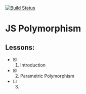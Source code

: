 [![Build Status](https://travis-ci.org/mrchepel/backend-polymorphism.svg?branch=master)](https://travis-ci.org/mrchepel/backend-polymorphism)

# JS Polymorphism
## Lessons:
  - [x] 1. Introduction
  - [x] 2. Parametric Polymorphism
  - [ ] 3. 

